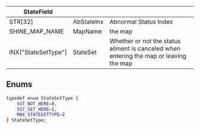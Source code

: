 | StateField          |            |                                                                                        |
| ------------------- | ---------- | -------------------------------------------------------------------------------------- |
| STR[32]             | AbStateInx | Abnormal Status Index                                                                  |
| SHINE_MAP_NAME      | MapName    | the map                                                                                |
| INX["StateSetType"] | StateSet   | Whether or not the status ailment is canceled when entering the map or leaving the map |

## Enums
```bash
typedef enum StateSetType {
    SST_NOT_HERE=0,
    SST_SET_HERE=1,
    MAX_STATESETTYPE=2
} StateSetType;
```